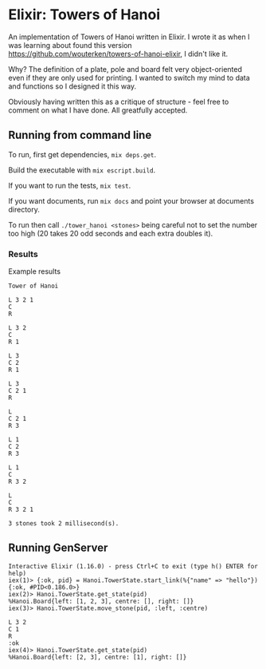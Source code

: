 # Elixir: Towers of Hanoi

An implementation of Towers of Hanoi written in Elixir. I wrote it as when
I was learning about found this version https://github.com/wouterken/towers-of-hanoi-elixir, I didn't like it. 

Why? The definition of a plate, pole and board felt very object-oriented even if they are only used for printing. I wanted to switch my mind to data and 
functions so I designed it this way.

Obviously having written this as a critique of structure - feel free to comment on what I have done. All greatfully accepted.

## Running from command line

To run, first get dependencies, ```mix deps.get```.  

Build the executable with ```mix escript.build```.

If you want to run the tests, ```mix test```.

If you want documents, run ```mix docs``` and point your browser at documents
directory.

To run then call ```./tower_hanoi <stones>``` being careful not to set the
number too high (20 takes 20 odd seconds and each extra doubles it).

### Results

Example results

```
Tower of Hanoi

L 3 2 1
C
R

L 3 2
C
R 1

L 3
C 2
R 1

L 3
C 2 1
R

L
C 2 1
R 3

L 1
C 2
R 3

L 1
C
R 3 2

L
C
R 3 2 1

3 stones took 2 millisecond(s).
```

## Running GenServer

```
Interactive Elixir (1.16.0) - press Ctrl+C to exit (type h() ENTER for help)
iex(1)> {:ok, pid} = Hanoi.TowerState.start_link(%{"name" => "hello"})
{:ok, #PID<0.186.0>}
iex(2)> Hanoi.TowerState.get_state(pid)
%Hanoi.Board{left: [1, 2, 3], centre: [], right: []}
iex(3)> Hanoi.TowerState.move_stone(pid, :left, :centre)

L 3 2
C 1
R
:ok
iex(4)> Hanoi.TowerState.get_state(pid)
%Hanoi.Board{left: [2, 3], centre: [1], right: []}
```
